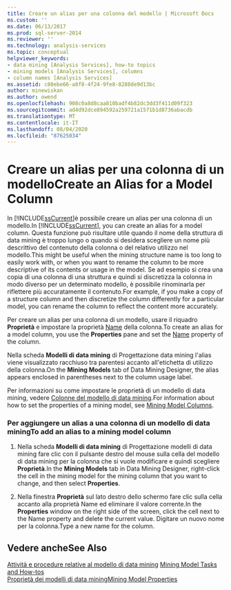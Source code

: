 ```yaml
---
title: Creare un alias per una colonna del modello | Microsoft Docs
ms.custom: ''
ms.date: 06/13/2017
ms.prod: sql-server-2014
ms.reviewer: ''
ms.technology: analysis-services
ms.topic: conceptual
helpviewer_keywords:
- data mining [Analysis Services], how-to topics
- mining models [Analysis Services], columns
- column names [Analysis Services]
ms.assetid: c80ebe66-a8f8-4f24-9fe8-8288de9d13bc
author: minewiskan
ms.author: owend
ms.openlocfilehash: 908c0a8d8caa810badf4b82dc3dd3f411d09f323
ms.sourcegitcommit: ad4d92dce894592a259721a1571b1d8736abacdb
ms.translationtype: MT
ms.contentlocale: it-IT
ms.lasthandoff: 08/04/2020
ms.locfileid: "87625034"
---
```

# <a name="create-an-alias-for-a-model-column"></a><span data-ttu-id="863db-102">Creare un alias per una colonna di un modello</span><span class="sxs-lookup"><span data-stu-id="863db-102">Create an Alias for a Model Column</span></span>
  <span data-ttu-id="863db-103">In [!INCLUDE[ssCurrent](../../includes/sscurrent-md.md)]è possibile creare un alias per una colonna di un modello.</span><span class="sxs-lookup"><span data-stu-id="863db-103">In [!INCLUDE[ssCurrent](../../includes/sscurrent-md.md)], you can create an alias for a model column.</span></span> <span data-ttu-id="863db-104">Questa funzione può risultare utile quando il nome della struttura di data mining è troppo lungo o quando si desidera scegliere un nome più descrittivo del contenuto della colonna o del relativo utilizzo nel modello.</span><span class="sxs-lookup"><span data-stu-id="863db-104">This might be useful when the mining structure name is too long to easily work with, or when you want to rename the column to be more descriptive of its contents or usage in the model.</span></span> <span data-ttu-id="863db-105">Se ad esempio si crea una copia di una colonna di una struttura e quindi si discretizza la colonna in modo diverso per un determinato modello, è possibile rinominarla per riflettere più accuratamente il contenuto.</span><span class="sxs-lookup"><span data-stu-id="863db-105">For example, if you make a copy of a structure column and then discretize the column differently for a particular model, you can rename the column to reflect the content more accurately.</span></span>  
  
 <span data-ttu-id="863db-106">Per creare un alias per una colonna di un modello, usare il riquadro **Proprietà** e impostare la proprietà [Name](https://docs.microsoft.com/bi-reference/assl/properties/name-element-assl) della colonna.</span><span class="sxs-lookup"><span data-stu-id="863db-106">To create an alias for a model column, you use the **Properties** pane and set the [Name](https://docs.microsoft.com/bi-reference/assl/properties/name-element-assl) property of the column.</span></span>  
  
 <span data-ttu-id="863db-107">Nella scheda **Modelli di data mining** di Progettazione data mining l'alias viene visualizzato racchiuso tra parentesi accanto all'etichetta di utilizzo della colonna.</span><span class="sxs-lookup"><span data-stu-id="863db-107">On the **Mining Models** tab of Data Mining Designer, the alias appears enclosed in parentheses next to the column usage label.</span></span>  
  
 <span data-ttu-id="863db-108">Per informazioni su come impostare le proprietà di un modello di data mining, vedere [Colonne del modello di data mining](mining-model-columns.md).</span><span class="sxs-lookup"><span data-stu-id="863db-108">For information about how to set the properties of a mining model, see [Mining Model Columns](mining-model-columns.md).</span></span>  
  
### <a name="to-add-an-alias-to-a-mining-model-column"></a><span data-ttu-id="863db-109">Per aggiungere un alias a una colonna di un modello di data mining</span><span class="sxs-lookup"><span data-stu-id="863db-109">To add an alias to a mining model column</span></span>  
  
1.  <span data-ttu-id="863db-110">Nella scheda **Modelli di data mining** di Progettazione modelli di data mining fare clic con il pulsante destro del mouse sulla cella del modello di data mining per la colonna che si vuole modificare e quindi scegliere **Proprietà**.</span><span class="sxs-lookup"><span data-stu-id="863db-110">In the **Mining Models** tab in Data Mining Designer, right-click the cell in the mining model for the mining column that you want to change, and then select **Properties**.</span></span>  
  
2.  <span data-ttu-id="863db-111">Nella finestra **Proprietà** sul lato destro dello schermo fare clic sulla cella accanto alla proprietà Name ed eliminare il valore corrente.</span><span class="sxs-lookup"><span data-stu-id="863db-111">In the **Properties** window on the right side of the screen, click the cell next to the Name property and delete the current value.</span></span> <span data-ttu-id="863db-112">Digitare un nuovo nome per la colonna.</span><span class="sxs-lookup"><span data-stu-id="863db-112">Type a new name for the column.</span></span>  
  
## <a name="see-also"></a><span data-ttu-id="863db-113">Vedere anche</span><span class="sxs-lookup"><span data-stu-id="863db-113">See Also</span></span>  
 <span data-ttu-id="863db-114">[Attività e procedure relative al modello di data mining](mining-model-tasks-and-how-tos.md) </span><span class="sxs-lookup"><span data-stu-id="863db-114">[Mining Model Tasks and How-tos](mining-model-tasks-and-how-tos.md) </span></span>  
 [<span data-ttu-id="863db-115">Proprietà dei modelli di data mining</span><span class="sxs-lookup"><span data-stu-id="863db-115">Mining Model Properties</span></span>](mining-model-properties.md)  
  
  
